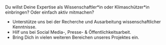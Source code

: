 Du willst Deine Expertise als Wissenschaftler\*in oder Klimaschützer\*in einbringen? Oder einfach aktiv mitmachen?

- Unterstütze uns bei der Recherche und Ausarbeitung wissenschaftlicher Kenntnisse.
- Hilf uns bei Social Media-, Presse- & Öffentlichkeitsarbeit.
- Bring Dich in vielen weiteren Bereichen unseres Projektes ein.
